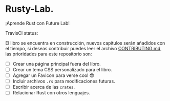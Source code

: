# Rusty-Lab.
¡Aprende Rust con Future Lab!

TravisCI status:


El libro se encuentra en construcción, nuevos capítulos serán añadidos con el
tiempo, si deseas contribuir puedes leer el archivo
[CONTRIBUTING.md](contributing.md), las prioridades para este repositorio son:

- [ ] Crear una página principal fuera del libro.
- [ ] Crear un tema CSS personalizado para el libro.
- [ ] Agregar un Favicon para verse cool :sunglasses:
- [ ] Incluir archivos `.rs` para modificaciones futuras.
- [ ] Escribir acerca de las `crates`.
- [ ] Relacionar Rust con otros lenguajes.